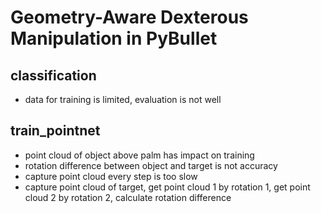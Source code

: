 # Geometry-Aware Dexterous Manipulation in PyBullet
## classification
- data for training is limited, evaluation is not well
## train_pointnet
- point cloud of object above palm has impact on training
- rotation difference between object and target is not accuracy
- capture point cloud every step is too slow
- capture point cloud of target, get point cloud 1 by rotation 1, get point cloud 2 by rotation 2, calculate rotation difference
